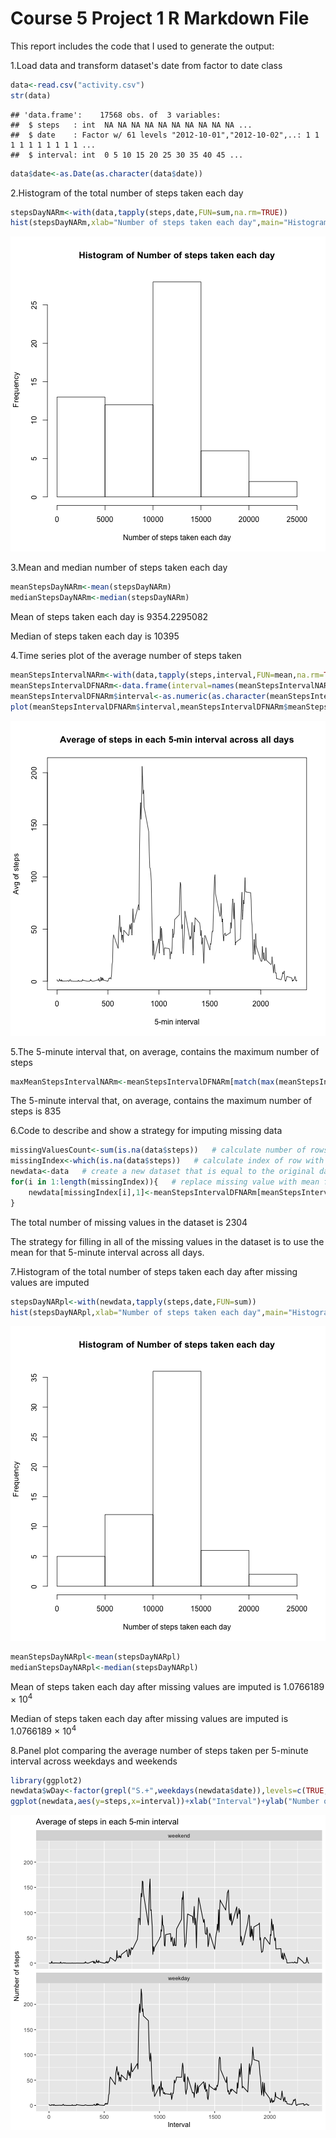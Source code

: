 Course 5 Project 1 R Markdown File
========================

This report includes the code that I used to generate the output:

1.Load data and transform dataset's date from factor to date class


```r
data<-read.csv("activity.csv")
str(data)
```

```
## 'data.frame':	17568 obs. of  3 variables:
##  $ steps   : int  NA NA NA NA NA NA NA NA NA NA ...
##  $ date    : Factor w/ 61 levels "2012-10-01","2012-10-02",..: 1 1 1 1 1 1 1 1 1 1 ...
##  $ interval: int  0 5 10 15 20 25 30 35 40 45 ...
```

```r
data$date<-as.Date(as.character(data$date))
```

2.Histogram of the total number of steps taken each day


```r
stepsDayNARm<-with(data,tapply(steps,date,FUN=sum,na.rm=TRUE))
hist(stepsDayNARm,xlab="Number of steps taken each day",main="Histogram of Number of steps taken each day")
```

![plot of chunk histStepsDayNARm](figure/histStepsDayNARm-1.png)

3.Mean and median number of steps taken each day


```r
meanStepsDayNARm<-mean(stepsDayNARm)
medianStepsDayNARm<-median(stepsDayNARm)
```

Mean of steps taken each day is 9354.2295082

Median of steps taken each day is 10395

4.Time series plot of the average number of steps taken


```r
meanStepsIntervalNARm<-with(data,tapply(steps,interval,FUN=mean,na.rm=TRUE))
meanStepsIntervalDFNARm<-data.frame(interval=names(meanStepsIntervalNARm),meanSteps=meanStepsIntervalNARm)
meanStepsIntervalDFNARm$interval<-as.numeric(as.character(meanStepsIntervalDFNARm$interval))
plot(meanStepsIntervalDFNARm$interval,meanStepsIntervalDFNARm$meanSteps,type='l',xlab="5-min interval",ylab="Avg of steps",main="Average of steps in each 5-min interval across all days")
```

![plot of chunk meanStepsInterval](figure/meanStepsInterval-1.png)

5.The 5-minute interval that, on average, contains the maximum number of steps


```r
maxMeanStepsIntervalNARm<-meanStepsIntervalDFNARm[match(max(meanStepsIntervalNARm),meanStepsIntervalNARm),1]
```

The 5-minute interval that, on average, contains the maximum number of steps is 835

6.Code to describe and show a strategy for imputing missing data


```r
missingValuesCount<-sum(is.na(data$steps))   # calculate number of rows with missing step value
missingIndex<-which(is.na(data$steps))   # calculate index of row with missing step value
newdata<-data   # create a new dataset that is equal to the original dataset
for(i in 1:length(missingIndex)){   # replace missing value with mean for that 5-min interval across all days
    newdata[missingIndex[i],1]<-meanStepsIntervalDFNARm[meanStepsIntervalDFNARm$interval==newdata[missingIndex[i],3],2]
}
```

The total number of missing values in the dataset is 2304

The strategy for filling in all of the missing values in the dataset is to use the mean for that 5-minute interval across all days.

7.Histogram of the total number of steps taken each day after missing values are imputed


```r
stepsDayNARpl<-with(newdata,tapply(steps,date,FUN=sum))
hist(stepsDayNARpl,xlab="Number of steps taken each day",main="Histogram of Number of steps taken each day")
```

![plot of chunk histStepsDayNARpl](figure/histStepsDayNARpl-1.png)

```r
meanStepsDayNARpl<-mean(stepsDayNARpl)
medianStepsDayNARpl<-median(stepsDayNARpl)
```
Mean of steps taken each day after missing values are imputed is 1.0766189 &times; 10<sup>4</sup>

Median of steps taken each day after missing values are imputed is 1.0766189 &times; 10<sup>4</sup>

8.Panel plot comparing the average number of steps taken per 5-minute interval across weekdays and weekends


```r
library(ggplot2)
newdata$wDay<-factor(grepl("S.+",weekdays(newdata$date)),levels=c(TRUE,FALSE),labels=c('weekend','weekday'))
ggplot(newdata,aes(y=steps,x=interval))+xlab("Interval")+ylab("Number of steps")+ggtitle("Average of steps in each 5-min interval")+stat_summary(fun.y=mean,geom="line")+facet_wrap(~wDay,nrow=2,ncol=1)
```

![plot of chunk wDay](figure/wDay-1.png)

